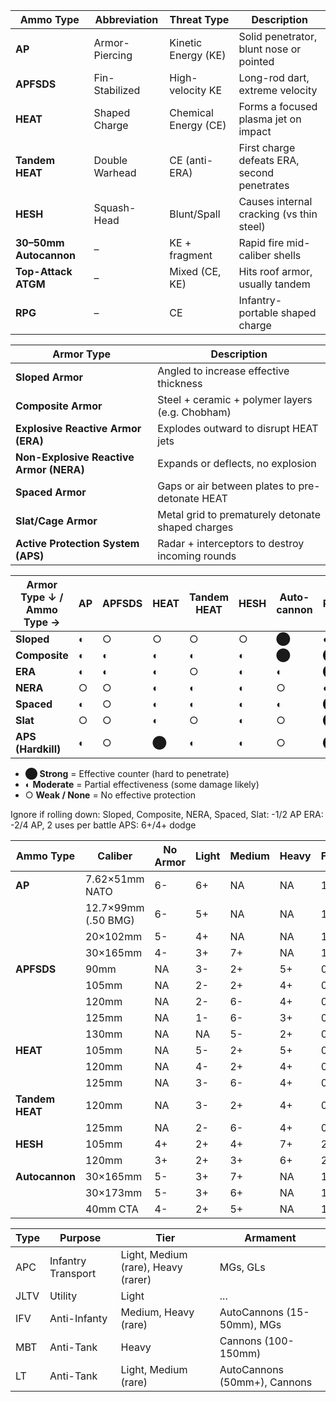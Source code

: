 | **Ammo Type**          | **Abbreviation** | **Threat Type**      | Description                                 |
| ---------------------- | ---------------- | -------------------- | ------------------------------------------- |
| **AP**                 | Armor-Piercing   | Kinetic Energy (KE)  | Solid penetrator, blunt nose or pointed     |
| **APFSDS**             | Fin-Stabilized   | High-velocity KE     | Long-rod dart, extreme velocity             |
| **HEAT**               | Shaped Charge    | Chemical Energy (CE) | Forms a focused plasma jet on impact        |
| **Tandem HEAT**        | Double Warhead   | CE (anti-ERA)        | First charge defeats ERA, second penetrates |
| **HESH**               | Squash-Head      | Blunt/Spall          | Causes internal cracking (vs thin steel)    |
| **30–50mm Autocannon** | –                | KE + fragment        | Rapid fire mid-caliber shells               |
| **Top-Attack ATGM**    | –                | Mixed (CE, KE)       | Hits  roof armor, usually tandem            |
| **RPG**                | –                | CE                   | Infantry-portable shaped charge             |

| **Armor Type**                          | Description                                       |
| --------------------------------------- | ------------------------------------------------- |
| **Sloped Armor**                        | Angled to increase effective thickness            |
| **Composite Armor**                     | Steel + ceramic + polymer layers (e.g. Chobham)   |
| **Explosive Reactive Armor (ERA)**      | Explodes outward to disrupt HEAT jets             |
| **Non-Explosive Reactive Armor (NERA)** | Expands or deflects, no explosion                 |
| **Spaced Armor**                        | Gaps or air between plates to pre-detonate HEAT   |
| **Slat/Cage Armor**                     | Metal grid to prematurely detonate shaped charges |
| **Active Protection System (APS)**      | Radar + interceptors to destroy incoming rounds   |

| **Armor Type ↓ / Ammo Type →** | AP  | APFSDS | HEAT | Tandem HEAT | HESH | Auto- cannon | RPG | Top-Attack ATGM |
| ------------------------------ | --- | ------ | ---- | ----------- | ---- | ------------ | --- | --------------- |
| **Sloped**                     | ◐   | ○      | ○    | ○           | ○    | ⬤            | ◐   | ○               |
| **Composite**                  | ◐   | ◐      | ◐    | ◐           | ◐    | ⬤            | ⬤   | ○               |
| **ERA**                        | ◐   | ◐      | ◐    | ○           | ◐    | ◐            | ⬤   | ◐               |
| **NERA**                       | ○   | ○      | ◐    | ◐           | ◐    | ○            | ◐   | ○               |
| **Spaced**                     | ◐   | ○      | ◐    | ◐           | ◐    | ◐            | ⬤   | ○               |
| **Slat**                       | ○   | ○      | ◐    | ○           | ◐    | ○            | ⬤   | ○               |
| **APS (Hardkill)**             | ◐   | ○      | ⬤    | ◐           | ◐    | ○            | ⬤   | ⬤               |
- **⬤ Strong** = Effective counter (hard to penetrate)
- **◐ Moderate** = Partial effectiveness (some damage likely)
- ○ **Weak / None** = No effective protection

Ignore if rolling down:
Sloped, Composite, NERA, Spaced, Slat: -1/2 AP
ERA: -2/4 AP, 2 uses per battle
APS: 6+/4+ dodge

| **Ammo Type**   | **Caliber**         | **No Armor** | **Light** | **Medium** | **Heavy** | Fort | Pen Score |
| --------------- | ------------------- | ------------ | --------- | ---------- | --------- | ---- | --------- |
| **AP**          | 7.62×51mm NATO      | 6-           | 6+        | NA         | NA        | 1    | 7         |
|                 | 12.7×99mm (.50 BMG) | 6-           | 5+        | NA         | NA        | 1    | 8         |
|                 | 20×102mm            | 5-           | 4+        | NA         | NA        | 1    | 8         |
|                 | 30×165mm            | 4-           | 3+        | 7+         | NA        | 1    | 8         |
| **APFSDS**      | 90mm                | NA           | 3-        | 2+         | 5+        | 0    | 10        |
|                 | 105mm               | NA           | 2-        | 2+         | 4+        | 0    | 10        |
|                 | 120mm               | NA           | 2-        | 6-         | 4+        | 0    | 11        |
|                 | 125mm               | NA           | 1-        | 6-         | 3+        | 0    | 11        |
|                 | 130mm               | NA           | NA        | 5-         | 2+        | 0    | 10        |
| **HEAT**        | 105mm               | NA           | 5-        | 2+         | 5+        | 0    | 12        |
|                 | 120mm               | NA           | 4-        | 2+         | 4+        | 0    | 12        |
|                 | 125mm               | NA           | 3-        | 6-         | 4+        | 0    | 12        |
| **Tandem HEAT** | 120mm               | NA           | 3-        | 2+         | 4+        | 0    | 11        |
|                 | 125mm               | NA           | 2-        | 6-         | 4+        | 0    | 11        |
| **HESH**        | 105mm               | 4+           | 2+        | 4+         | 7+        | 2    | 11        |
|                 | 120mm               | 3+           | 2+        | 3+         | 6+        | 2    | 14        |
| **Autocannon**  | 30×165mm            | 5-           | 3+        | 7+         | NA        | 1    | 9         |
|                 | 30×173mm            | 5-           | 3+        | 6+         | NA        | 1    | 10        |
|                 | 40mm CTA            | 4-           | 2+        | 5+         | NA        | 1    | 11        |

| Type | Purpose            | Tier                                | Armament                     |
| ---- | ------------------ | ----------------------------------- | ---------------------------- |
| APC  | Infantry Transport | Light, Medium (rare), Heavy (rarer) | MGs, GLs                     |
| JLTV | Utility            | Light                               | ...                          |
| IFV  | Anti-Infanty       | Medium, Heavy (rare)                | AutoCannons (15-50mm), MGs   |
| MBT  | Anti-Tank          | Heavy                               | Cannons (100-150mm)          |
| LT   | Anti-Tank          | Light, Medium (rare)                | AutoCannons (50mm+), Cannons |
